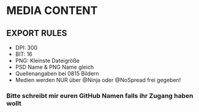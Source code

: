 ﻿# MEDIA CONTENT

## EXPORT RULES
* DPI: 300
* BIT: 16
* PNG: Kleinste Dateigröße
* PSD Name & PNG Name gleich
* Quellenangaben bei 0815 Bildern
* Medien werden NUR über @Ninja oder @NoSpread frei gegeben!

### Bitte schreibt mir euren GitHub Namen falls ihr Zugang haben wollt
